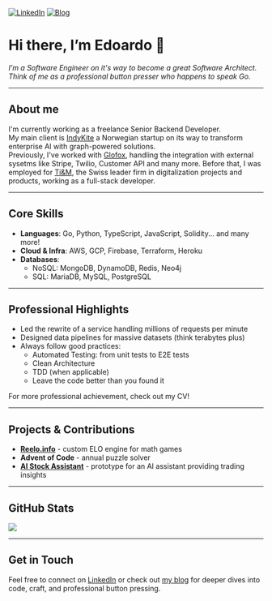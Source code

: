 [![LinkedIn](https://img.shields.io/badge/LinkedIn-YourHandle-blue?logo=linkedin)](https://www.linkedin.com/in/canobbioe/)
[![Blog](https://img.shields.io/badge/Blog-YourBlogName-brightgreen?logo=ghost)](https://canobbioe.com)

# Hi there, I’m Edoardo 👋

_I’m a Software Engineer on it's way to become a great Software Architect. Think of me as a professional button presser who happens to speak Go._

---

## About me

I'm currently working as a freelance Senior Backend Developer.  
My main client is [IndyKite](https://www.indykite.com/) a Norwegian startup on its way to transform enterprise AI with graph-powered solutions.  
Previously, I've worked with [Glofox](https://www.glofox.com/), handling the integration with external sysetms like Stripe, Twilio, Customer API and many more.
Before that, I was employed for [Ti&M](https://www.ti8m.com/), the Swiss leader firm in digitalization projects and products, working as a full-stack developer.

---

## Core Skills

- **Languages**: Go, Python, TypeScript, JavaScript, Solidity... and many more!  
- **Cloud & Infra**: AWS, GCP, Firebase, Terraform, Heroku  
- **Databases**:  
  - NoSQL: MongoDB, DynamoDB, Redis, Neo4j  
  - SQL: MariaDB, MySQL, PostgreSQL  

---

## Professional Highlights

- Led the rewrite of a service handling millions of requests per minute  
- Designed data pipelines for massive datasets (think terabytes plus)  
- Always follow good practices:
  - Automated Testing: from unit tests to E2E tests
  - Clean Architecture
  - TDD (when applicable)
  - Leave the code better than you found it

For more professional achievement, check out my CV!

---

## Projects & Contributions

- **[Reelo.info](https://reelo.info/)** - custom ELO engine for math games  
- **Advent of Code** - annual puzzle solver  
- **[AI Stock Assistant](https://github.com/CanobbioE/algo-trading)** - prototype for an AI assistant providing trading insights

---

## GitHub Stats

<img align="center" src="https://github-readme-stats-rho-eight-56.vercel.app/api?username=CanobbioE&show_icons=true&theme=transparent&show=reviews,prs_merged,prs_merged_percentage&hide_rank=true" />
<!--     <img height=270 align="center" src="https://github-readme-stats-rho-eight-56.vercel.app/api/top-langs?username=CanobbioE&layout=compact&langs_count=8&theme=transparent&exclude_repo=reelo&hide=css,html" /> -->

---

## Get in Touch

Feel free to connect on [LinkedIn](https://www.linkedin.com/in/canobbioe/) or check out [my blog](https://canobbioe.com) for deeper dives into code, craft, and professional button pressing.

